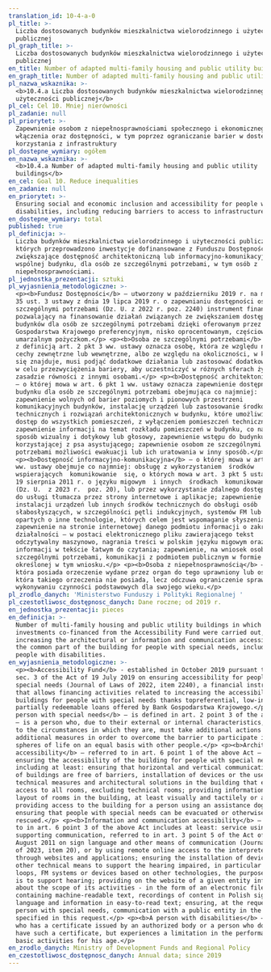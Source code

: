 ```yaml
---
translation_id: 10-4-a-0
pl_title: >-
  Liczba dostosowanych budynków mieszkalnictwa wielorodzinnego i użyteczności
  publicznej
pl_graph_title: >-
  Liczba dostosowanych budynków mieszkalnictwa wielorodzinnego i użyteczności
  publicznej
en_title: Number of adapted multi-family housing and public utility buildings
en_graph_title: Number of adapted multi-family housing and public utility buildings
pl_nazwa_wskaznika: >-
  <b>10.4.a Liczba dostosowanych budynków mieszkalnictwa wielorodzinnego i
  użyteczności publicznej</b>
pl_cel: Cel 10. Mniej nierówności
pl_zadanie: null
pl_priorytet: >-
  Zapewnienie osobom z niepełnosprawnościami społecznego i ekonomicznego
  włączenia oraz dostępności, w tym poprzez ograniczanie barier w dostępie do
  korzystania z infrastruktury
pl_dostepne_wymiary: ogółem
en_nazwa_wskaznika: >-
  <b>10.4.a Number of adapted multi-family housing and public utility
  buildings</b>
en_cel: Goal 10. Reduce inequalities
en_zadanie: null
en_priorytet: >-
  Ensuring social and economic inclusion and accessibility for people with
  disabilities, including reducing barriers to access to infrastructure
en_dostepne_wymiary: total
published: true
pl_definicja: >-
  Liczba budynków mieszkalnictwa wielorodzinnego i użyteczności publicznej, w
  których przeprowadzono inwestycje dofinansowane z Funduszu Dostępności,
  zwiększające dostępność architektoniczną lub informacyjno-komunikacyjną części
  wspólnej budynku, dla osób ze szczególnymi potrzebami, w tym osób z
  niepełnosprawnościami.
pl_jednostka_prezentacji: sztuki
pl_wyjasnienia_metodologiczne: >-
  <p><b>Fundusz Dostępności</b> – utworzony w październiku 2019 r. na mocy art.
  35 ust. 3 ustawy z dnia 19 lipca 2019 r. o zapewnianiu dostępności osobom ze
  szczególnymi potrzebami (Dz. U. z 2022 r. poz. 2240) instrument finansowy
  pozwalający na finansowanie działań związanych ze zwiększaniem dostępności
  budynków dla osób ze szczególnymi potrzebami dzięki oferowanym przez Bank
  Gospodarstwa Krajowego preferencyjnym, nisko oprocentowanym, częściowo
  umarzalnym pożyczkom.</p> <p><b>Osoba ze szczególnymi potrzebami</b> – zgodnie
  z definicją art. 2 pkt 3 ww. ustawy oznacza osobę, która ze względu na swoje
  cechy zewnętrzne lub wewnętrzne, albo ze względu na okoliczności, w których
  się znajduje, musi podjąć dodatkowe działania lub zastosować dodatkowe środki 
  w celu przezwyciężenia bariery, aby uczestniczyć w różnych sferach życia na
  zasadzie równości z innymi osobami.</p> <p><b>Dostępność architektoniczna</b>
  – o której mowa w art. 6 pkt 1 ww. ustawy oznacza zapewnienie dostępność
  budynku dla osób ze szczególnymi potrzebami obejmująca co najmniej:
  zapewnienie wolnych od barier poziomych i pionowych przestrzeni
  komunikacyjnych budynków, instalację urządzeń lub zastosowanie środków
  technicznych i rozwiązań architektonicznych w budynku, które umożliwiają
  dostęp do wszystkich pomieszczeń, z wyłączeniem pomieszczeń technicznych;
  zapewnienie informacji na temat rozkładu pomieszczeń w budynku, co najmniej w
  sposób wizualny i dotykowy lub głosowy, zapewnienie wstępu do budynku osobie
  korzystającej z psa asystującego; zapewnienie osobom ze szczególnymi
  potrzebami możliwości ewakuacji lub ich uratowania w inny sposób.</p>
  <p><b>Dostępność informacyjno-komunikacyjna</b> – o której mowa w art. 6 pkt 3
  ww. ustawy obejmuje co najmniej: obsługę z wykorzystaniem  środków 
  wspierających  komunikowanie  się, o których mowa w art. 3 pkt 5 ustawy z dnia
  19 sierpnia 2011 r. o języku migowym  i innych  środkach  komunikowania  się 
  (Dz. U.  z 2023 r.  poz. 20), lub przez wykorzystanie zdalnego dostępu online
  do usługi tłumacza przez strony internetowe i aplikacje; zapewnienie
  instalacji urządzeń lub innych środków technicznych do obsługi osób
  słabosłyszących, w szczególności pętli indukcyjnych, systemów FM lub urządzeń
  opartych o inne technologie, których celem jest wspomaganie słyszenia;
  zapewnienie na stronie internetowej danego podmiotu informacji o zakresie jego
  działalności – w postaci elektronicznego pliku zawierającego tekst
  odczytywalny maszynowo, nagrania treści w polskim języku migowym oraz
  informacji w tekście łatwym do czytania; zapewnienie, na wniosek osoby ze
  szczególnymi potrzebami, komunikacji z podmiotem publicznym w formie
  określonej w tym wniosku.</p> <p><b>Osoba z niepełnosprawnością</b> – osoba,
  która posiada orzeczenie wydane przez organ do tego uprawniony lub osoba,
  która takiego orzeczenia nie posiada, lecz odczuwa ograniczenie sprawności w
  wykonywaniu czynności podstawowych dla swojego wieku.</p>
pl_zrodlo_danych: 'Ministerstwo Funduszy i Polityki Regionalnej '
pl_czestotliwosc_dostępnosc_danych: Dane roczne; od 2019 r.
en_jednostka_prezentacji: pieces
en_definicja: >-
  Number of multi-family housing and public utility buildings in which
  investments co-financed from the Accessibility Fund were carried out,
  increasing the architectural or information and communication accessibility of
  the common part of the building for people with special needs, including
  people with disabilities.
en_wyjasnienia_metodologiczne: >-
  <p><b>Accessibility Fund</b> - established in October 2019 pursuant to Art. 35
  sec. 3 of the Act of 19 July 2019 on ensuring accessibility for people with
  special needs (Journal of Laws of 2022, item 2240), a financial instrument
  that allows financing activities related to increasing the accessibility of
  buildings for people with special needs thanks topreferential, low-interest,
  partially redeemable loans offered by Bank Gospodarstwa Krajowego.</p> <p><b>A
  person with special needs</b> – is defined in art. 2 point 3 of the above Act
  – is a person who, due to their external or internal characteristics, or due
  to the circumstances in which they are, must take additional actions or apply
  additional measures in order to overcome the barrier to participate in various
  spheres of life on an equal basis with other people.</p> <p><b>Architectural
  accessibility</b> – referred to in art. 6 point 1 of the above Act – means
  ensuring the accessibility of the building for people with special needs,
  including at least: ensuring that horizontal and vertical communication spaces
  of buildings are free of barriers, installation of devices or the use of
  technical measures and architectural solutions in the building that enable
  access to all rooms, excluding technical rooms; providing information on the
  layout of rooms in the building, at least visually and tactilely or audibly,
  providing access to the building for a person using an assistance dog;
  ensuring that people with special needs can be evacuated or otherwise
  rescued.</p> <p><b>Information and communication accessibility</b> – referred
  to in art. 6 point 3 of the above Act includes at least: service using means
  supporting communication, referred to in art. 3 point 5 of the Act of 19
  August 2011 on sign language and other means of communication (Journal of Laws
  of 2023, item 20), or by using remote online access to the interpreter service
  through websites and applications; ensuring the installation of devices or
  other technical means to support the hearing impaired, in particular inductive
  loops, FM systems or devices based on other technologies, the purpose of which
  is to support hearing; providing on the website of a given entity information
  about the scope of its activities - in the form of an electronic file
  containing machine-readable text, recordings of content in Polish sign
  language and information in easy-to-read text; ensuring, at the request of a
  person with special needs, communication with a public entity in the form
  specified in this request.</p> <p><b>A person with disabilities</b> – a person
  who has a certificate issued by an authorized body or a person who does not
  have such a certificate, but experiences a limitation in the performance of
  basic activities for his age.</p>
en_zrodlo_danych: Ministry of Development Funds and Regional Policy
en_czestotliwosc_dostępnosc_danych: Annual data; since 2019
---
```

